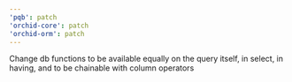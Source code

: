 ```yaml
---
'pqb': patch
'orchid-core': patch
'orchid-orm': patch
---
```


Change db functions to be available equally on the query itself, in select, in having, and to be chainable with column operators
